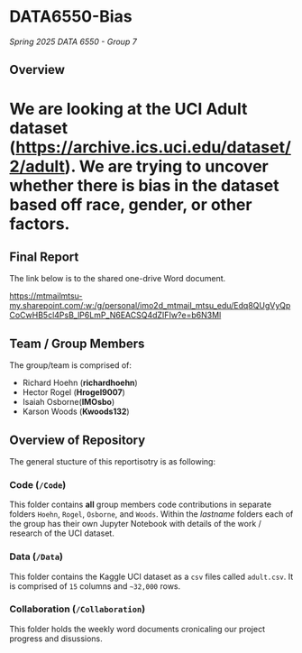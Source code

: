 # DATA6550-Bias
_Spring 2025 DATA 6550 - Group 7_

## Overview

We are looking at the UCI **Adult** dataset (<https://archive.ics.uci.edu/dataset/2/adult>). We are trying to uncover whether there is bias in the dataset based off race, gender, or other factors.
=======

## Final Report
The link below is to the shared one-drive Word document.

https://mtmailmtsu-my.sharepoint.com/:w:/g/personal/imo2d_mtmail_mtsu_edu/Edq8QUgVyQpCoCwHB5cl4PsB_lP6LmP_N6EACSQ4dZIFIw?e=b6N3Ml

## Team / Group Members
The group/team is comprised of:
- Richard Hoehn (**richardhoehn**)
- Hector Rogel (**Hrogel9007**)
- Isaiah Osborne(**IMOsbo**)
- Karson Woods (**Kwoods132**)

## Overview of Repository
The general stucture of this reportisotry is as following:

### Code (`/Code`)
This folder contains **all** group members code contributions in separate folders `Hoehn`, `Rogel`, `Osborne`, and `Woods`. Within the *lastname* folders each of the group has their own Jupyter Notebook with details of the work / research of the UCI dataset.

### Data (`/Data`)
This folder contains the Kaggle UCI dataset as a `csv` files called `adult.csv`. It is comprised of `15` columns and `~32,000` rows.

### Collaboration (`/Collaboration`)
This folder holds the weekly word documents cronicaling our project progress and disussions.


